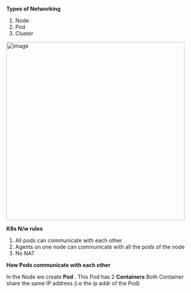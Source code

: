 
**Types of Networking**
1. Node
2. Pod
3. Cluster

<img width="470" alt="image" src="https://github.com/user-attachments/assets/5a4a7eef-41d5-40f3-bff9-499c12a07c60" />


**K8s N/w rules**
1. All pods can communicate with each other
2. Agents on one node can communicate with all the pods of the node
3. No NAT

**How Pods communicate with each other**

In the Node we create **Pod** .
This Pod has 2 **Containers**
Both Container share the same IP address (i.e the ip addr of the Pod) 
